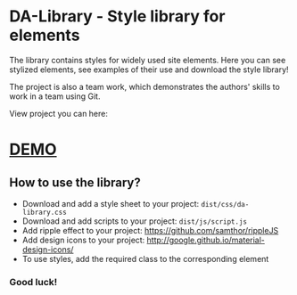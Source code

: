 # DA-Library - Style library for elements
The library contains styles for widely used site elements.
Here you can see stylized elements, see examples of their use and download the style library!

The project is also a team work, which demonstrates the authors' skills to work in a team using Git.

View project you can here: 
# [DEMO](https://dimatarhan.github.io/da-library/dist/index.html)

## How to use the library?
* Download and add a style sheet to your project: ```dist/css/da-library.css```
* Download and add scripts to your project: ```dist/js/script.js```
* Add ripple effect to your project: https://github.com/samthor/rippleJS
* Add design icons to your project: http://google.github.io/material-design-icons/
* To use styles, add the required class to the corresponding element
### Good luck!
